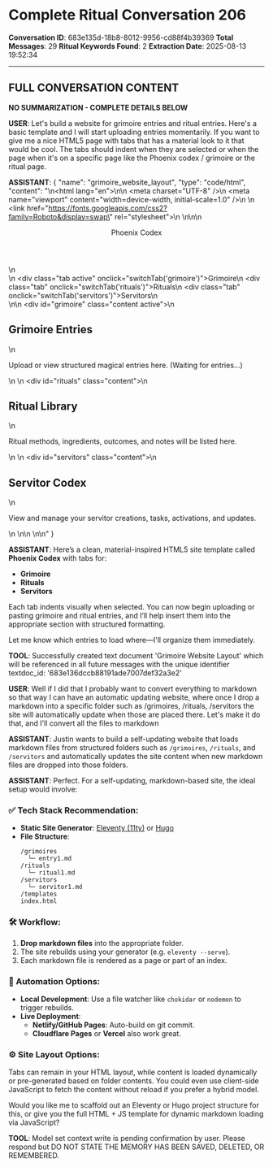 # Complete Ritual Conversation 206

**Conversation ID**: 683e135d-18b8-8012-9956-cd88f4b39369
**Total Messages**: 29
**Ritual Keywords Found**: 2
**Extraction Date**: 2025-08-13 19:52:34

---

## FULL CONVERSATION CONTENT

**NO SUMMARIZATION - COMPLETE DETAILS BELOW**

**USER**: Let's build a website for grimoire entries and ritual entries. Here's a basic template and I will start uploading entries momentarily. If you want to give me a nice HTML5 page with tabs that has a material look to it that would be cool. The tabs should indent when they are selected or when the page when it's on a specific page like the Phoenix codex / grimoire or the ritual page.

**ASSISTANT**: {
  "name": "grimoire_website_layout",
  "type": "code/html",
  "content": "<!DOCTYPE html>\n<html lang=\"en\">\n<head>\n  <meta charset=\"UTF-8\" />\n  <meta name=\"viewport\" content=\"width=device-width, initial-scale=1.0\" />\n  <title>Phoenix Codex</title>\n  <link href=\"https://fonts.googleapis.com/css2?family=Roboto&display=swap\" rel=\"stylesheet\">\n  <style>\n    body {\n      margin: 0;\n      font-family: 'Roboto', sans-serif;\n      background-color: #f4f4f4;\n      color: #333;\n    }\n    header {\n      background: #6200ea;\n      color: white;\n      padding: 1rem 2rem;\n      text-align: center;\n      font-size: 1.8rem;\n      font-weight: bold;\n    }\n    nav {\n      display: flex;\n      justify-content: center;\n      background: #3700b3;\n    }\n    .tab {\n      padding: 1rem 2rem;\n      cursor: pointer;\n      color: white;\n      transition: background 0.3s, padding-left 0.3s;\n    }\n    .tab.active {\n      background: #6200ea;\n      padding-left: 2.5rem;\n    }\n    .tab:hover {\n      background: #5e35b1;\n    }\n    .content {\n      padding: 2rem;\n      display: none;\n    }\n    .content.active {\n      display: block;\n    }\n  </style>\n</head>\n<body>\n  <header>Phoenix Codex</header>\n  <nav>\n    <div class=\"tab active\" onclick=\"switchTab('grimoire')\">Grimoire</div>\n    <div class=\"tab\" onclick=\"switchTab('rituals')\">Rituals</div>\n    <div class=\"tab\" onclick=\"switchTab('servitors')\">Servitors</div>\n  </nav>\n\n  <div id=\"grimoire\" class=\"content active\">\n    <h2>Grimoire Entries</h2>\n    <p>Upload or view structured magical entries here. (Waiting for entries...)</p>\n  </div>\n  <div id=\"rituals\" class=\"content\">\n    <h2>Ritual Library</h2>\n    <p>Ritual methods, ingredients, outcomes, and notes will be listed here.</p>\n  </div>\n  <div id=\"servitors\" class=\"content\">\n    <h2>Servitor Codex</h2>\n    <p>View and manage your servitor creations, tasks, activations, and updates.</p>\n  </div>\n\n  <script>\n    function switchTab(id) {\n      document.querySelectorAll('.tab').forEach(tab => tab.classList.remove('active'));\n      document.querySelectorAll('.content').forEach(content => content.classList.remove('active'));\n      document.getElementById(id).classList.add('active');\n      document.querySelector(`.tab[onclick*=\"${id}\"]`).classList.add('active');\n    }\n  </script>\n</body>\n</html>"
}



**ASSISTANT**: Here’s a clean, material-inspired HTML5 site template called **Phoenix Codex** with tabs for:

- **Grimoire**
- **Rituals**
- **Servitors**

Each tab indents visually when selected. You can now begin uploading or pasting grimoire and ritual entries, and I’ll help insert them into the appropriate section with structured formatting.

Let me know which entries to load where—I'll organize them immediately.

**TOOL**: Successfully created text document 'Grimoire Website Layout' which will be referenced in all future messages with the unique identifier textdoc_id: '683e136dccb88191ade7007def32a3e2'

**USER**: Well if I did that I probably want to convert everything to markdown so that way I can have an automatic updating website, where once I drop a markdown into a specific folder such as /grimoires, /rituals, /servitors the site will automatically update when those are placed there. Let's make it do that, and I'll convert all the files to markdown

**ASSISTANT**: Justin wants to build a self-updating website that loads markdown files from structured folders such as `/grimoires`, `/rituals`, and `/servitors` and automatically updates the site content when new markdown files are dropped into those folders.

**ASSISTANT**: Perfect. For a self-updating, markdown-based site, the ideal setup would involve:

### ✅ Tech Stack Recommendation:
- **Static Site Generator**: [Eleventy (11ty)](https://www.11ty.dev/) or [Hugo](https://gohugo.io/)
- **File Structure**:
  ```
  /grimoires
    └─ entry1.md
  /rituals
    └─ ritual1.md
  /servitors
    └─ servitor1.md
  /templates
  index.html
  ```

### 🛠️ Workflow:
1. **Drop markdown files** into the appropriate folder.
2. The site rebuilds using your generator (e.g. `eleventy --serve`).
3. Each markdown file is rendered as a page or part of an index.

### 🔁 Automation Options:
- **Local Development**: Use a file watcher like `chokidar` or `nodemon` to trigger rebuilds.
- **Live Deployment**:
  - **Netlify/GitHub Pages**: Auto-build on git commit.
  - **Cloudflare Pages** or **Vercel** also work great.

### ⚙️ Site Layout Options:
Tabs can remain in your HTML layout, while content is loaded dynamically or pre-generated based on folder contents. You could even use client-side JavaScript to fetch the content without reload if you prefer a hybrid model.

Would you like me to scaffold out an Eleventy or Hugo project structure for this, or give you the full HTML + JS template for dynamic markdown loading via JavaScript?

**TOOL**: Model set context write is pending confirmation by user. Please respond but DO NOT STATE THE MEMORY HAS BEEN SAVED, DELETED, OR REMEMBERED.